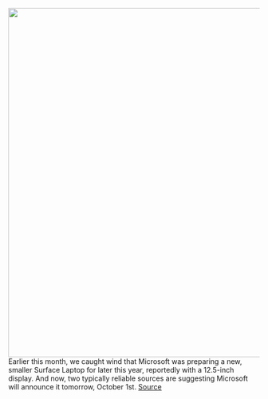 <img src='https://cdn.vox-cdn.com/thumbor/2F6O5cr8nAnhGB4TFO2tSSrE8tY=/0x0:2040x1360/1200x800/filters:focal(857x517:1183x843)/cdn.vox-cdn.com/uploads/chorus_image/image/67559644/akrales_191017_3723_0044.0.jpg' width='700px' /><br/>
Earlier this month, we caught wind that Microsoft was preparing a new, smaller Surface Laptop for later this year, reportedly with a 12.5-inch display. And now, two typically reliable sources are suggesting Microsoft will announce it tomorrow, October 1st.
<a href='https://www.theverge.com/2020/9/30/21495513/microsoft-surface-laptop-go-rumor-leak-october-1'> Source <a/>